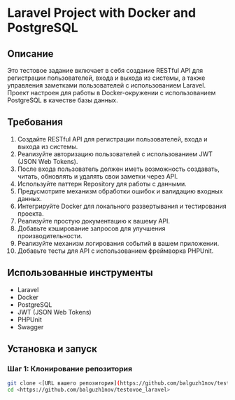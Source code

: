 # Laravel Project with Docker and PostgreSQL

## Описание

Это тестовое задание включает в себя создание RESTful API для регистрации пользователей, входа и выхода из системы, а также управления заметками пользователей с использованием Laravel. Проект настроен для работы в Docker-окружении с использованием PostgreSQL в качестве базы данных.

## Требования

1. Создайте RESTful API для регистрации пользователей, входа и выхода из системы.
2. Реализуйте авторизацию пользователей с использованием JWT (JSON Web Tokens).
3. После входа пользователь должен иметь возможность создавать, читать, обновлять и удалять свои заметки через API.
4. Используйте паттерн Repository для работы с данными.
5. Предусмотрите механизм обработки ошибок и валидацию входных данных.
6. Интегрируйте Docker для локального развертывания и тестирования проекта.
7. Реализуйте простую документацию к вашему API.
8. Добавьте кэширование запросов для улучшения производительности.
9. Реализуйте механизм логирования событий в вашем приложении.
10. Добавьте тесты для API с использованием фреймворка PHPUnit.

## Использованные инструменты

- Laravel
- Docker
- PostgreSQL
- JWT (JSON Web Tokens)
- PHPUnit
- Swagger

## Установка и запуск

### Шаг 1: Клонирование репозитория

```sh
git clone <[URL вашего репозитория](https://github.com/balguzh1nov/testovoe_laravel)>
cd <https://github.com/balguzh1nov/testovoe_laravel>
